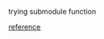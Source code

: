 trying submodule function

[reference](https://git-scm.com/book/en/v2/Git-Tools-Submodules#:~:text=Submodules%20allow%20you%20to%20keep,and%20keep%20your%20commits%20separate.)
